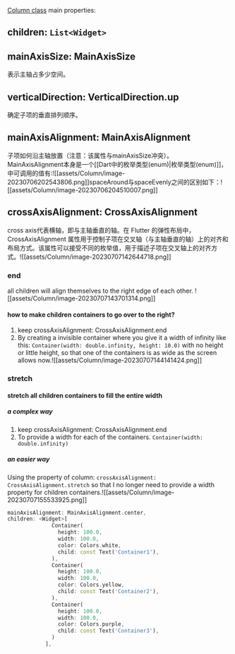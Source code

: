[Column class](https://api.flutter.dev/flutter/widgets/Column-class.html)
main properties:
## children: `List<Widget>`
## mainAxisSize: MainAxisSize
  表示主轴占多少空间。
## verticalDirection: VerticalDirection.up
  确定子项的垂直排列顺序。
## mainAxisAlignment: MainAxisAlignment
子项如何沿主轴放置（注意：该属性与mainAxisSize冲突）。
MainAxisAlignment本身是一个[[Dart中的枚举类型(enum)|枚举类型(enum)]]，中可调用的值有:![[assets/Column/image-20230706202543806.png]]spaceAround与spaceEvenly之间的区别如下：![[assets/Column/image-20230706204510007.png]]
## crossAxisAlignment: CrossAxisAlignment
cross axis代表横轴，即与主轴垂直的轴。在 Flutter 的弹性布局中，CrossAxisAlignment 属性用于控制子项在交叉轴（与主轴垂直的轴）上的对齐和布局方式。该属性可以接受不同的枚举值，用于描述子项在交叉轴上的对齐方式。![[assets/Column/image-20230707142644718.png]]
### end
all children will align themselves to the right edge of each other. ![[assets/Column/image-20230707143701314.png]]
#### how to make children containers to go over to the right? 
1. keep crossAxisAlignment: CrossAxisAlignment.end
2. By creating a invisible container where you give it a width of infinity like this: `Container(width: double.infinity, height: 10.0)` with no height or little height, so that one of the containers is as wide as the screen allows now.![[assets/Column/image-20230707144141424.png]]
### stretch
#### stretch all children containers to fill the entire width
##### a complex way
1. keep crossAxisAlignment: CrossAxisAlignment.end
2. To provide a width for each of the containers. `Container(width: double.infinity)`
##### an easier way
Using the property of column: `crossAxisAlignment: CrossAxisAlignment.stretch` so that I no longer need to provide a width property for children containers.![[assets/Column/image-20230707155533925.png]]







```Dart
mainAxisAlignment: MainAxisAlignment.center,
children: <Widget>[
              Container(
                height: 100.0,
                width: 100.0,
                color: Colors.white,
                child: const Text('Container1'),
              ),
              Container(
                height: 100.0,
                width: 100.0,
                color: Colors.yellow,
                child: const Text('Container2'),
              ),
              Container(
                height: 100.0,
                width: 100.0,
                color: Colors.purple,
                child: const Text('Container3'),
              )
            ],
```